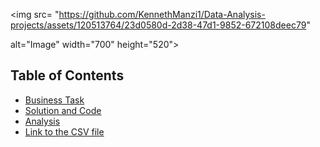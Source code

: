 <img src= "https://github.com/KennethManzi1/Data-Analysis-projects/assets/120513764/23d0580d-2d38-47d1-9852-672108deec79"

alt="Image" width="700" height="520">


## Table of Contents
- [Business Task](#business-task)
- [Solution and Code](#Solution-and-Code)
- [Analysis](#Analysis)
- [Link to the CSV file](#Link-to-the-CSV-file)

